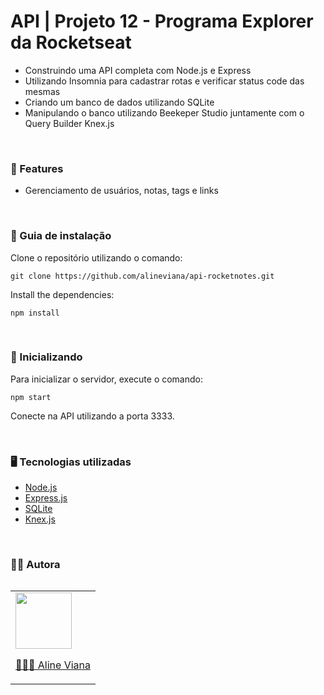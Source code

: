 # API | Projeto 12 - Programa Explorer da Rocketseat

- Construindo uma API completa com Node.js e Express
- Utilizando Insomnia para cadastrar rotas e verificar status code das mesmas
- Criando um banco de dados utilizando SQLite
- Manipulando o banco utilizando Beekeper Studio juntamente com o Query Builder Knex.js

<br>

### 🎯 Features
- Gerenciamento de usuários, notas, tags e links

<br>

### 📖 Guia de instalação
Clone o repositório utilizando o comando:

```
git clone https://github.com/alineviana/api-rocketnotes.git
```
Install the dependencies:

```
npm install
```

<br>

### 🚀 Inicializando
Para inicializar o servidor, execute o comando:

```
npm start
```

Conecte na API utilizando a porta 3333.

<br>

### 🖥️ Tecnologias utilizadas

* [Node.js](https://nodejs.org/en/) 
* [Express.js](https://expressjs.com/pt-br/) 
* [SQLite](https://www.sqlite.org/index.html) 
* [Knex.js](https://knexjs.org/) 

<br>

### 👩‍💻 Autora

<table align="left">
    <tr align="left">
        <td>
            <a href="https://github.com/alineviana">
                <img src="https://avatars.githubusercontent.com/u/80078418?v=4" width=90 />
                <p>👩🏽‍💻 Aline Viana</p> 
            </a>
        </td>
    </tr> 
</table>
